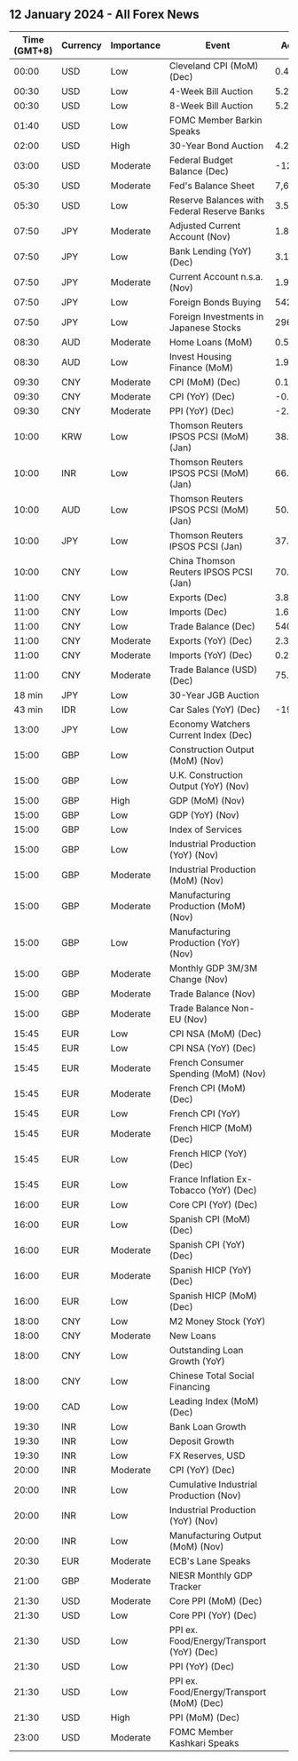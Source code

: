 ## 12 January 2024 - All Forex News

| Time (GMT+8) | Currency | Importance | Event | Actual | Forecast | Previous |
|------|----------|------------|-------|--------|----------|----------|
| 00:00 | USD | Low | Cleveland CPI (MoM) (Dec) | 0.4% |  | 0.4% |
| 00:30 | USD | Low | 4-Week Bill Auction | 5.280% |  | 5.290% |
| 00:30 | USD | Low | 8-Week Bill Auction | 5.275% |  | 5.285% |
| 01:40 | USD | Low | FOMC Member Barkin Speaks |  |  |  |
| 02:00 | USD | High | 30-Year Bond Auction | 4.229% |  | 4.344% |
| 03:00 | USD | Moderate | Federal Budget Balance (Dec) | -129.0B | -65.3B | -314.0B |
| 05:30 | USD | Moderate | Fed's Balance Sheet | 7,687B |  | 7,681B |
| 05:30 | USD | Low | Reserve Balances with Federal Reserve Banks | 3.537T |  | 3.459T |
| 07:50 | JPY | Moderate | Adjusted Current Account (Nov) | 1.89T | 2.18T | 2.62T |
| 07:50 | JPY | Low | Bank Lending (YoY) (Dec) | 3.1% | 2.7% | 2.8% |
| 07:50 | JPY | Moderate | Current Account n.s.a. (Nov) | 1.926T | 2.385T | 2.583T |
| 07:50 | JPY | Low | Foreign Bonds Buying | 542.3B |  | -164.8B |
| 07:50 | JPY | Low | Foreign Investments in Japanese Stocks | 296.2B |  | -120.5B |
| 08:30 | AUD | Moderate | Home Loans (MoM) | 0.5% | 0.0% | 5.6% |
| 08:30 | AUD | Low | Invest Housing Finance (MoM) | 1.9% |  | 5.0% |
| 09:30 | CNY | Moderate | CPI (MoM) (Dec) | 0.1% | 0.2% | -0.5% |
| 09:30 | CNY | Moderate | CPI (YoY) (Dec) | -0.3% | -0.4% | -0.5% |
| 09:30 | CNY | Moderate | PPI (YoY) (Dec) | -2.7% | -2.6% | -3.0% |
| 10:00 | KRW | Low | Thomson Reuters IPSOS PCSI (MoM) (Jan) | 38.79 |  | 39.05 |
| 10:00 | INR | Low | Thomson Reuters IPSOS PCSI (MoM) (Jan) | 66.51 |  | 64.31 |
| 10:00 | AUD | Low | Thomson Reuters IPSOS PCSI (MoM) (Jan) | 50.16 |  | 47.39 |
| 10:00 | JPY | Low | Thomson Reuters IPSOS PCSI (Jan) | 37.84 |  | 37.52 |
| 10:00 | CNY | Low | China Thomson Reuters IPSOS PCSI (Jan) | 70.38 |  | 71.41 |
| 11:00 | CNY | Low | Exports (Dec) | 3.80M |  | 1.70M |
| 11:00 | CNY | Low | Imports (Dec) | 1.60M |  | 0.60M |
| 11:00 | CNY | Low | Trade Balance (Dec) | 540.90B | 520.00B | 490.82B |
| 11:00 | CNY | Moderate | Exports (YoY) (Dec) | 2.3% | 1.7% | 0.5% |
| 11:00 | CNY | Moderate | Imports (YoY) (Dec) | 0.2% | 0.3% | -0.6% |
| 11:00 | CNY | Moderate | Trade Balance (USD) (Dec) | 75.34B | 74.75B | 68.39B |
| 18 min | JPY | Low | 30-Year JGB Auction |  |  | 1.623% |
| 43 min | IDR | Low | Car Sales (YoY) (Dec) | -19.10% |  | -7.50% |
| 13:00 | JPY | Low | Economy Watchers Current Index (Dec) |  | 49.9 | 49.5 |
| 15:00 | GBP | Low | Construction Output (MoM) (Nov) |  | 0.4% | -0.5% |
| 15:00 | GBP | Low | U.K. Construction Output (YoY) (Nov) |  | 1.3% | 1.1% |
| 15:00 | GBP | High | GDP (MoM) (Nov) |  | 0.2% | -0.3% |
| 15:00 | GBP | Low | GDP (YoY) (Nov) |  | 0.2% | 0.3% |
| 15:00 | GBP | Low | Index of Services |  | 0.1% | 0.1% |
| 15:00 | GBP | Low | Industrial Production (YoY) (Nov) |  | 0.7% | 0.4% |
| 15:00 | GBP | Moderate | Industrial Production (MoM) (Nov) |  | 0.3% | -0.8% |
| 15:00 | GBP | Moderate | Manufacturing Production (MoM) (Nov) |  | 0.3% | -1.1% |
| 15:00 | GBP | Low | Manufacturing Production (YoY) (Nov) |  | 1.7% | 0.8% |
| 15:00 | GBP | Moderate | Monthly GDP 3M/3M Change (Nov) |  | -0.1% | 0.0% |
| 15:00 | GBP | Moderate | Trade Balance (Nov) |  | -15.70B | -17.03B |
| 15:00 | GBP | Moderate | Trade Balance Non-EU (Nov) |  |  | -4.83B |
| 15:45 | EUR | Low | CPI NSA (MoM) (Dec) |  |  | 0.10% |
| 15:45 | EUR | Low | CPI NSA (YoY) (Dec) |  |  | 3.70% |
| 15:45 | EUR | Moderate | French Consumer Spending (MoM) (Nov) |  | -0.1% | -0.9% |
| 15:45 | EUR | Moderate | French CPI (MoM) (Dec) |  | 0.1% | -0.2% |
| 15:45 | EUR | Low | French CPI (YoY) |  | 3.7% | 3.5% |
| 15:45 | EUR | Moderate | French HICP (MoM) (Dec) |  | 0.1% | -0.2% |
| 15:45 | EUR | Low | French HICP (YoY) (Dec) |  | 4.1% | 3.9% |
| 15:45 | EUR | Low | France Inflation Ex-Tobacco (YoY) (Dec) |  |  | 3.30% |
| 16:00 | EUR | Low | Core CPI (YoY) (Dec) |  |  | 4.5% |
| 16:00 | EUR | Low | Spanish CPI (MoM) (Dec) |  | 0.0% | -0.3% |
| 16:00 | EUR | Moderate | Spanish CPI (YoY) (Dec) |  | 3.1% | 3.2% |
| 16:00 | EUR | Moderate | Spanish HICP (YoY) (Dec) |  | 3.3% | 3.3% |
| 16:00 | EUR | Low | Spanish HICP (MoM) (Dec) |  | 0.0% | -0.5% |
| 18:00 | CNY | Low | M2 Money Stock (YoY) |  | 10.1% | 10.0% |
| 18:00 | CNY | Moderate | New Loans |  | 1,400.0B | 1,090.0B |
| 18:00 | CNY | Low | Outstanding Loan Growth (YoY) |  | 10.8% | 10.8% |
| 18:00 | CNY | Low | Chinese Total Social Financing |  | 2,200.0B | 2,450.0B |
| 19:00 | CAD | Low | Leading Index (MoM) (Dec) |  |  | -0.01% |
| 19:30 | INR | Low | Bank Loan Growth |  |  | 20.2% |
| 19:30 | INR | Low | Deposit Growth |  |  | 14.0% |
| 19:30 | INR | Low | FX Reserves, USD |  |  | 623.20B |
| 20:00 | INR | Moderate | CPI (YoY) (Dec) |  | 5.87% | 5.55% |
| 20:00 | INR | Low | Cumulative Industrial Production (Nov) |  |  | 6.90% |
| 20:00 | INR | Low | Industrial Production (YoY) (Nov) |  | 4.0% | 11.7% |
| 20:00 | INR | Low | Manufacturing Output (MoM) (Nov) |  |  | 10.4% |
| 20:30 | EUR | Moderate | ECB's Lane Speaks |  |  |  |
| 21:00 | GBP | Moderate | NIESR Monthly GDP Tracker |  |  | -0.1% |
| 21:30 | USD | Moderate | Core PPI (MoM) (Dec) |  | 0.2% | 0.0% |
| 21:30 | USD | Low | Core PPI (YoY) (Dec) |  | 1.9% | 2.0% |
| 21:30 | USD | Low | PPI ex. Food/Energy/Transport (YoY) (Dec) |  |  | 2.5% |
| 21:30 | USD | Low | PPI (YoY) (Dec) |  | 1.3% | 0.9% |
| 21:30 | USD | Low | PPI ex. Food/Energy/Transport (MoM) (Dec) |  |  | 0.1% |
| 21:30 | USD | High | PPI (MoM) (Dec) |  | 0.1% | 0.0% |
| 23:00 | USD | Moderate | FOMC Member Kashkari Speaks |  |  |  |
